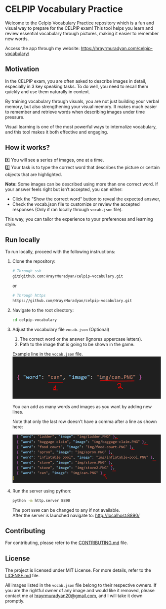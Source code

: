 # CELPIP Vocabulary Practice 

Welcome to the Celpip Vocabulary Practice repository which is a fun and visual way to prepare for the CELPIP exam!
This tool helps you learn and review essential vocabulary through pictures, making it easier to remember new words.

Access the app through my website: https://hrayrmuradyan.com/celpip-vocabulary/

## Motivation

In the CELPIP exam, you are often asked to describe images in detail, especially in 3 key speaking tasks.
To do well, you need to recall them quickly and use them naturally in context.

By training vocabulary through visuals, you are not just building your verbal memory, but also strengthening your visual memory.
It makes much easier to remember and retrieve words when describing images under time pressure.

Visual learning is one of the most powerful ways to internalize vocabulary, and this tool makes it both effective and engaging.

## How it works?

1️⃣ You will see a series of images, one at a time.  
2️⃣ Your task is to type the correct word that describes the picture or certain objects that are highlighted.

**Note:** Some images can be described using more than one correct word.
If your answer feels right but isn’t accepted, you can either:

- Click the "Show the correct word" button to reveal the expected answer,
- Check the vocab.json file to customize or review the accepted responses (Only if ran locally through `vocab.json` file).

This way, you can tailor the experience to your preferences and learning style.

## Run locally

To run locally, proceed with the following instructions:

1. Clone the repository:

    ```bash
    # Through ssh
    git@github.com:HrayrMuradyan/celpip-vocabulary.git
    ```
    or
    ```bash
    # Through https
    https://github.com/HrayrMuradyan/celpip-vocabulary.git
    ```

2. Navigate to the root directory:

    ```bash
    cd celpip-vocabulary
    ```

3. Adjust the vocabulary file `vocab.json` (Optional)

    1. The correct word or the answer (Ignores uppercase letters).
    2. Path to the image that is going to be shown in the game.    

    Example line in the `vocab.json` file.
    ![vocab_image](assets/vocab_json_instructions.PNG)

    You can add as many words and images as you want by adding new lines.

    Note that only the last row doesn't have a comma after a line as shown here:  
    <br>
    ![vocab_image_comma](assets/vocab_json_instructions_comma.PNG)

4. Run the server using python:

    ```bash
    python -m http.server 8890
    ```

    The port `8890` can be changed to any if not available.  
    After the server is launched navigate to: [http://localhost:8890/](http://localhost:8890/)


## Contributing

For contributing, please refer to the [CONTRIBUTING.md](./CONTRIBUTING.md) file.

## License

The project is licensed under MIT License. For more details, refer to the [LICENSE.md](./LICENSE.md) file.

All images listed in the `vocab.json` file belong to their respective owners.
If you are the rightful owner of any image and would like it removed, please contact me at hrayrmuradyan20@gmail.com, and I will take it down promptly.


